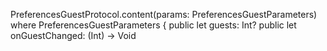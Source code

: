 PreferencesGuestProtocol.content(params: PreferencesGuestParameters)
where
PreferencesGuestParameters {
public let guests: Int?
public let onGuestChanged: (Int) -> Void
